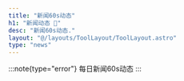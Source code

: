 ```yaml
---
title: "新闻60s动态"
h1: "新闻动态 📰"
desc: "新闻60s动态."
layout: "@/layouts/ToolLayout/ToolLayout.astro"
type: "news"
---
```


:::note{type="error"}
每日新闻60s动态
:::